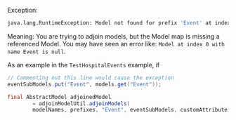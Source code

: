 Exception:
```bash
java.lang.RuntimeException: Model not found for prefix 'Event' at index 0
```

Meaning:
You are trying to adjoin models, but the Model map is missing a referenced Model.
You may have seen an error like:
`Model at index 0 with name Event is null`.

As an example in the `TestHospitalEvents` example, if

```java
// Commenting out this line would cause the exception
eventSubModels.put("Event", models.get("Event"));

final AbstractModel adjoinedModel
        = adjoinModelUtil.adjoinModels(
        modelNames, prefixes, "Event", eventSubModels, customAttribute);
```


